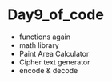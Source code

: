 # Day9_of_code

* functions again
* math library 
* Paint Area Calculator
* Cipher text generator 
* encode & decode